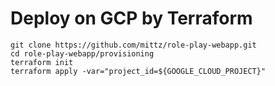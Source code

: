 # Deploy on GCP by Terraform

```
git clone https://github.com/mittz/role-play-webapp.git
cd role-play-webapp/provisioning
terraform init
terraform apply -var="project_id=${GOOGLE_CLOUD_PROJECT}"
```